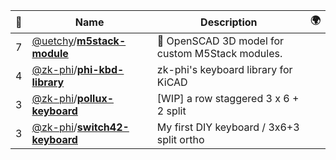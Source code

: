 |:star2: | Name | Description | 🌍|
|---|---|---|---|
|7|[@uetchy](https://github.com/uetchy)/[**m5stack-module**](https://github.com/uetchy/m5stack-module)|🔩 OpenSCAD 3D model for custom M5Stack modules.||
|4|[@zk-phi](https://github.com/zk-phi)/[**phi-kbd-library**](https://github.com/zk-phi/phi-kbd-library)|zk-phi's keyboard library for KiCAD||
|3|[@zk-phi](https://github.com/zk-phi)/[**pollux-keyboard**](https://github.com/zk-phi/pollux-keyboard)|[WIP] a row staggered 3 x 6 + 2 split||
|3|[@zk-phi](https://github.com/zk-phi)/[**switch42-keyboard**](https://github.com/zk-phi/switch42-keyboard)|My first DIY keyboard / 3x6+3 split ortho||

